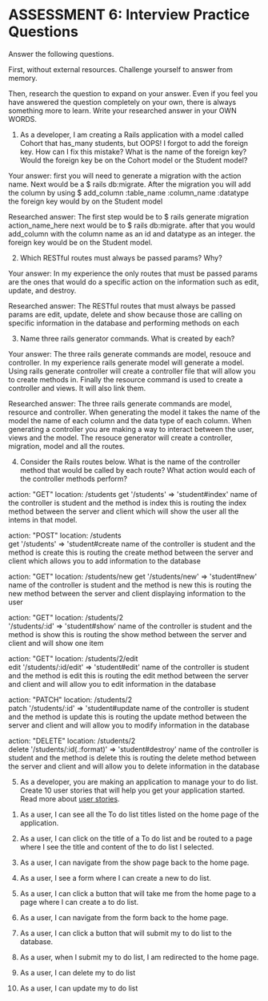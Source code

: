 # ASSESSMENT 6: Interview Practice Questions
Answer the following questions.

First, without external resources. Challenge yourself to answer from memory.

Then, research the question to expand on your answer. Even if you feel you have answered the question completely on your own, there is always something more to learn. Write your researched answer in your OWN WORDS.

1. As a developer, I am creating a Rails application with a model called Cohort that has_many students, but OOPS! I forgot to add the foreign key. How can I fix this mistake? What is the name of the foreign key? Would the foreign key be on the Cohort model or the Student model?

  Your answer: first you will need to generate a migration with the action name. Next would be a $ rails db:migrate. After the migration you will add the column by using $ add_column :table_name :column_name :datatype the foreign key would by on the Student model

  Researched answer: The first step would be to $ rails generate migration action_name_here next would be to $ rails db:migrate. after that you would add_column with the column name as an id and datatype as an integer. the foreign key would be on the Student model.



2. Which RESTful routes must always be passed params? Why?

  Your answer: In my experience the only routes that must be passed params are the ones that would do a specific action on the information such as edit, update, and destroy. 

  Researched answer: The RESTful routes that must always be passed params are edit, update, delete and show because those are calling on specific information in the database and performing methods on each



3. Name three rails generator commands. What is created by each?

  Your answer: The three rails generate commands are model, resouce and controller. In my experience rails generate model will generate a model. Using rails generate controller will create a controller file that will allow you to create methods in. Finally the resource command is used to create a controller and views. It will also link them.

  Researched answer: The three rails generate commands are model, resource and controller. When generating the model it takes the name of the model the name of each column and the data type of each column. When generating a controller you are making a way to interact between the user, views and the model. The resouce generator will create a controller, migration, model and all the routes.



4. Consider the Rails routes below. What is the name of the controller method that would be called by each route? What action would each of the controller methods perform?

action: "GET"    location: /students 
get '/students' => 'student#index'
name of the controller is student and the method is index 
this is routing the index method between the server and client which will show the user all the intems in that model.

action: "POST"   location: /students       
get '/students' => 'student#create
name of the controller is student and the method is create 
this is routing the create method between the server and client which allows you to add information to the database

action: "GET"    location: /students/new
get '/students/new' => 'student#new'
name of the controller is student and the method is new 
this is routing the new method between the server and client displaying information to the user

action: "GET"    location: /students/2  
'/students/:id' => 'student#show'
name of the controller is student and the method is show
this is routing the show method between the server and client and will show one item

action: "GET"    location: /students/2/edit    
edit '/students/:id/edit' => 'student#edit'
name of the controller is student and the method is edit 
this is routing the edit method between the server and client and will allow you to edit information in the database

action: "PATCH"  location: /students/2      
patch '/students/:id' => 'student#update
name of the controller is student and the method is update 
this is routing the update method between the server and client and will allow you to modify information in the database

action: "DELETE" location: /students/2      
delete '/students/:id(.:format)' => 'student#destroy'
name of the controller is student and the method is delete 
this is routing the delete method between the server and client and will allow you to delete information in the database 


5. As a developer, you are making an application to manage your to do list. Create 10 user stories that will help you get your application started. Read more about [user stories](https://www.atlassian.com/agile/project-management/user-stories).

1) As a user, I can see all the To do list titles listed on the home page of the application.

2) As a user, I can click on the title of a To do list and be routed to a page where I see the title and content of the to do list I selected.

3) As a user, I can navigate from the show page back to the home page.

4) As a user, I see a form where I can create a new to do list.

5) As a user, I can click a button that will take me from the home page to a page where I can create a to do list.

6) As a user, I can navigate from the form back to the home page.

7) As a user, I can click a button that will submit my to do list to the database.

8) As a user, when I submit my to do list, I am redirected to the home page.

9) As a user, I can delete my to do list 

10) As a user, I can update my to do list